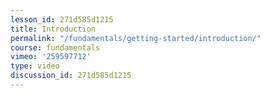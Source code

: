 ```yaml
---
lesson_id: 271d585d1215
title: Introduction
permalink: "/fundamentals/getting-started/introduction/"
course: fundamentals
vimeo: '259597712'
type: video
discussion_id: 271d585d1215
---
```




